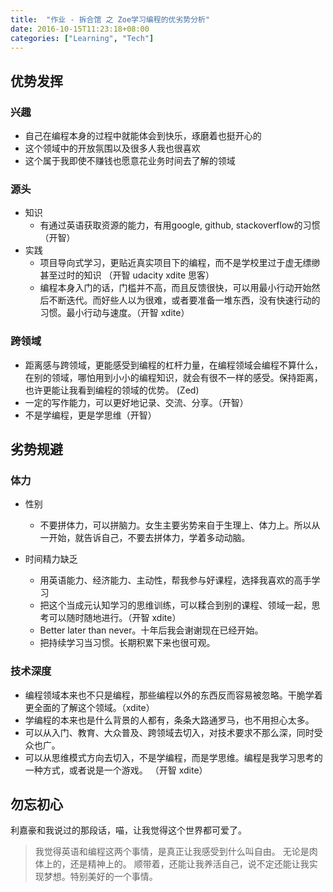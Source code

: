 ```yaml
---
title:  "作业 - 拆合馆 之 Zoe学习编程的优劣势分析"
date: 2016-10-15T11:23:18+08:00
categories: ["Learning", "Tech"]
---
```


## 优势发挥

### 兴趣
- 自己在编程本身的过程中就能体会到快乐，琢磨着也挺开心的
- 这个领域中的开放氛围以及很多人我也很喜欢
- 这个属于我即使不赚钱也愿意花业务时间去了解的领域

### 源头

- 知识
    - 有通过英语获取资源的能力，有用google, github, stackoverflow的习惯 （开智）
- 实践
    - 项目导向式学习，更贴近真实项目下的编程，而不是学校里过于虚无缥缈甚至过时的知识 （开智 udacity xdite 思客）
    - 编程本身入门的话，门槛并不高，而且反馈很快，可以用最小行动开始然后不断迭代。而好些人以为很难，或者要准备一堆东西，没有快速行动的习惯。最小行动与速度。（开智 xdite）

### 跨领域
- 距离感与跨领域，更能感受到编程的杠杆力量，在编程领域会编程不算什么，在别的领域，哪怕用到小小的编程知识，就会有很不一样的感受。保持距离，也许更能让我看到编程的领域的优势。 (Zed)
- 一定的写作能力，可以更好地记录、交流、分享。（开智）
- 不是学编程，更是学思维（开智）


## 劣势规避

### 体力

- 性别
    - 不要拼体力，可以拼脑力。女生主要劣势来自于生理上、体力上。所以从一开始，就告诉自己，不要去拼体力，学着多动动脑。

- 时间精力缺乏
    - 用英语能力、经济能力、主动性，帮我参与好课程，选择我喜欢的高手学习
    - 把这个当成元认知学习的思维训练，可以糅合到别的课程、领域一起，思考可以随时随地进行。（开智 xdite）
    - Better later than never。十年后我会谢谢现在已经开始。
    - 把持续学习当习惯。长期积累下来也很可观。

### 技术深度
- 编程领域本来也不只是编程，那些编程以外的东西反而容易被忽略。干脆学着更全面的了解这个领域。（xdite）
- 学编程的本来也是什么背景的人都有，条条大路通罗马，也不用担心太多。
- 可以从入门、教育、大众普及、跨领域去切入，对技术要求不那么深，同时受众也广。
- 可以从思维模式方向去切入，不是学编程，而是学思维。编程是我学习思考的一种方式，或者说是一个游戏。 （开智 xdite）


## 勿忘初心
利嘉豪和我说过的那段话，喵，让我觉得这个世界都可爱了。

> 我觉得英语和编程这两个事情，是真正让我感受到什么叫自由。
> 无论是肉体上的，还是精神上的。
> 顺带着，还能让我养活自己，说不定还能让我实现梦想。特别美好的一个事情。

